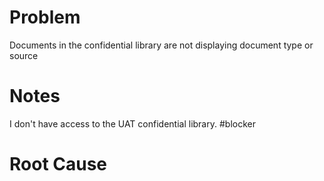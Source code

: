 # Problem
Documents in the confidential library are not displaying document type or source
# Notes
I don't have access to the UAT confidential library. #blocker
# Root Cause